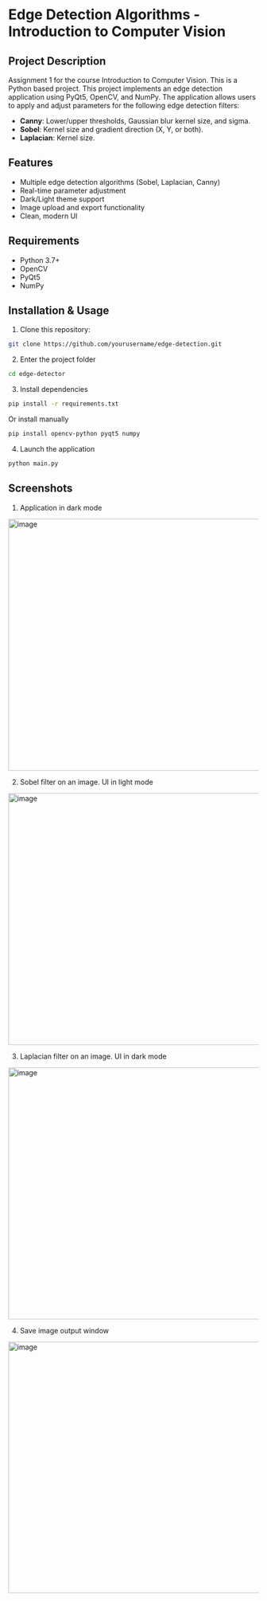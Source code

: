 # Edge Detection Algorithms - Introduction to Computer Vision
## Project Description
Assignment 1 for the course Introduction to Computer Vision. This is a Python based project. This project implements an edge detection application using PyQt5, OpenCV, and NumPy. The application allows users to apply and adjust parameters for the following edge detection filters:  
- **Canny**: Lower/upper thresholds, Gaussian blur kernel size, and sigma.  
- **Sobel**: Kernel size and gradient direction (X, Y, or both).  
- **Laplacian**: Kernel size.
## Features
- Multiple edge detection algorithms (Sobel, Laplacian, Canny)
- Real-time parameter adjustment
- Dark/Light theme support
- Image upload and export functionality
- Clean, modern UI
## Requirements
- Python 3.7+
- OpenCV
- PyQt5
- NumPy
## Installation & Usage
1. Clone this repository:
```bash
git clone https://github.com/yourusername/edge-detection.git
```
2. Enter the project folder
```bash
cd edge-detector
```
3. Install dependencies
```bash
pip install -r requirements.txt
```
Or install manually
```bash
pip install opencv-python pyqt5 numpy
```
4. Launch the application
```bash
python main.py
```
## Screenshots
1. Application in dark mode
<img width="959" height="506" alt="image" src="https://github.com/user-attachments/assets/79c918f6-3c6d-4add-a940-8ada46b36adb" />

2. Sobel filter on an image. UI in light mode
<img width="959" height="506" alt="image" src="https://github.com/user-attachments/assets/bff90ee8-b04c-4b8b-985f-81037d7ded20" />

3. Laplacian filter on an image. UI in dark mode
<img width="959" height="506" alt="image" src="https://github.com/user-attachments/assets/bce24d4a-5fc2-4a9f-87da-6af8c07128e1" />

4. Save image output window
<img width="959" height="505" alt="image" src="https://github.com/user-attachments/assets/9398dd49-c597-49a6-b7a7-51d701e58b58" />
